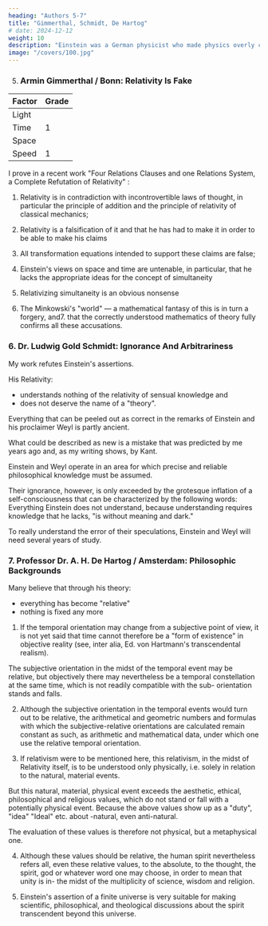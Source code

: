 ```yaml
---
heading: "Authors 5-7"
title: "Gimmerthal, Schmidt, De Hartog"
# date: 2024-12-12
weight: 10
description: "Einstein was a German physicist who made physics overly complicated by using arbitrary tensors"
image: "/covers/100.jpg"
---
```



5. ### Armin Gimmerthal / Bonn: Relativity Is Fake

Factor | Grade
--- | ---
Light | 
Time | 1
Space | 
Speed | 1

I prove in a recent work "Four Relations Clauses and one Relations System, a Complete Refutation of
Relativity" :

1. Relativity  is in contradiction with incontrovertible laws of thought, in particular the
principle of addition and the principle of relativity of classical mechanics;

2. Relativity is a falsification of it and that he has had to make it in order to be able to make his claims

3. All transformation equations intended to support these claims are false;

4. Einstein's views on space and time are untenable, in particular, that he lacks the appropriate ideas for the concept of simultaneity

5. Relativizing simultaneity is an obvious nonsense

6. The Minkowski's "world" — a mathematical fantasy of this is in turn a forgery, and7. that the correctly understood mathematics of theory fully confirms all these accusations.


### 6. Dr. Ludwig Gold Schmidt: Ignorance And Arbitrariness

My work refutes Einstein's assertions.

His Relativity:
- understands nothing of the relativity of sensual knowledge and
- does not deserve the name of a "theory". 

Everything that can be peeled out as correct in the remarks of Einstein and his proclaimer Weyl is partly ancient.

What could be described as new is a mistake that was predicted by me years ago and, as my writing shows, by Kant.

Einstein and Weyl operate in an area for which precise and reliable philosophical knowledge must be assumed. 

Their ignorance, however, is only exceeded by the grotesque inflation of a self-consciousness that can be characterized by the following words: Everything Einstein does not understand, because understanding requires knowledge that he lacks, "is without meaning and dark."

To really understand the error of their speculations, Einstein and Weyl will need several years of study.



### 7. Professor Dr. A. H. De Hartog / Amsterdam: Philosophic Backgrounds

Many believe that through his theory:
- everything has become "relative"
- nothing is fixed any more

1. If the temporal orientation may change from a subjective point of view, it is not yet said that time cannot therefore be a "form of existence" in objective reality (see, inter alia, Ed. von Hartmann's transcendental realism). 

The subjective orientation in the midst of the temporal event may be relative, but objectively there may nevertheless be a temporal constellation at the same time, which is not readily compatible with the sub- orientation stands and falls.


2. Although the subjective orientation in the temporal events would turn out to be relative, the arithmetical and geometric numbers and formulas with which the subjective-relative orientations are calculated remain constant as such, as arithmetic and
mathematical data, under which one use the relative temporal orientation.
<!-- ) "Against Einstein's metaphysics. A critic. Liberation." Lübeck 1923.13  -->

3. If relativism were to be mentioned here, this relativism, in the midst of Relativity itself, is to be understood only physically, i.e. solely in relation to the natural, material events.

But this natural, material, physical event exceeds the aesthetic, ethical, philosophical and religious values, which do not stand or fall with a potentially physical event. Because the above values show up as a "duty", "idea" "Ideal" etc. about -natural, even anti-natural. 

The evaluation of these values is therefore not physical, but a metaphysical one.

4. Although these values should be relative, the human spirit nevertheless refers all, even these relative values, to the absolute, to the thought, the spirit, god or whatever word one may choose, in order to mean that unity is in- the midst of the multiplicity of science, wisdom and religion.

5. Einstein's assertion of a finite universe is very suitable for making scientific, philosophical, and theological discussions about the spirit transcendent beyond this universe.